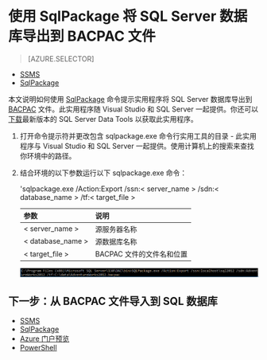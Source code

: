 <properties
   pageTitle="使用 SqlPackage 将 SQL Server 数据库导出到 BACPAC 文件"
   description="Azure SQL 数据库, 数据库迁移, 导出数据库, 导出 BACPAC 文件, sqlpackage"
   services="sql-database"
   documentationCenter=""
   authors="carlrabeler"
   manager="jeffreyg"
   editor=""/>

<tags
   ms.service="sql-database"
   ms.date="03/14/2016"
   wacn.date="03/24/2016"/>

# 使用 SqlPackage 将 SQL Server 数据库导出到 BACPAC 文件

> [AZURE.SELECTOR]
- [SSMS](/documentation/articles/sql-database-cloud-migrate-compatible-export-bacpac-ssms)
- [SqlPackage](/documentation/articles/sql-database-cloud-migrate-compatible-export-bacpac-sqlpackage)

本文说明如何使用 [SqlPackage](https://msdn.microsoft.com/zh-cn/library/hh550080.aspx) 命令提示实用程序将 SQL Server 数据库导出到 [BACPAC](https://msdn.microsoft.com/zh-cn/library/ee210546.aspx#Anchor_4) 文件。此实用程序随 Visual Studio 和 SQL Server 一起提供。你还可以[下载](https://msdn.microsoft.com/zh-cn/library/mt204009.aspx)最新版本的 SQL Server Data Tools 以获取此实用程序。

1. 打开命令提示符并更改包含 sqlpackage.exe 命令行实用工具的目录 - 此实用程序与 Visual Studio 和 SQL Server 一起提供。使用计算机上的搜索来查找你环境中的路径。
2. 结合环境的以下参数运行以下 sqlpackage.exe 命令：

	'sqlpackage.exe /Action:Export /ssn:< server_name > /sdn:< database_name > /tf:< target_file >

	| 参数 | 说明 |
	|---|---|
	| < server_name > | 源服务器名称 |
	| < database_name > | 源数据库名称 |
	| < target_file > | BACPAC 文件的文件名和位置 |

	![通过“任务”菜单导出数据层应用程序](./media/sql-database-cloud-migrate/TestForCompatibilityUsingSQLPackage01b.png)

## 下一步：从 BACPAC 文件导入到 SQL 数据库

- [SSMS](/documentation/articles/sql-database-cloud-migrate-compatible-import-bacpac-ssms)
- [SqlPackage](/documentation/articles/sql-database-cloud-migrate-compatible-import-bacpac-sqlpackage)
- [Azure 门户预览](/documentation/articles/sql-database-import)
- [PowerShell](/documentation/articles/sql-database-import-powershell)

<!---HONumber=Mooncake_0104_2016-->
